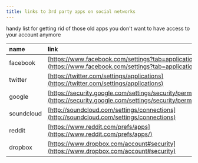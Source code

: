 ```yaml
---
title: links to 3rd party apps on social networks
---
```


handy list for getting rid of those old apps you don't want to have access to your account anymore

| name       | link                                                                                                                   |
| :--------- | :--------------------------------------------------------------------------------------------------------------------- |
| facebook   | [https://www.facebook.com/settings?tab=applications](https://www.facebook.com/settings?tab=applications)               |
| twitter    | [https://twitter.com/settings/applications](https://twitter.com/settings/applications)                                 |
| google     | [https://security.google.com/settings/security/permissions](https://security.google.com/settings/security/permissions) |
| soundcloud | [http://soundcloud.com/settings/connections](http://soundcloud.com/settings/connections)                               |
| reddit     | [https://www.reddit.com/prefs/apps](https://www.reddit.com/prefs/apps/)                                                |
| dropbox    | [https://www.dropbox.com/account#security](https://www.dropbox.com/account#security)                                   |
